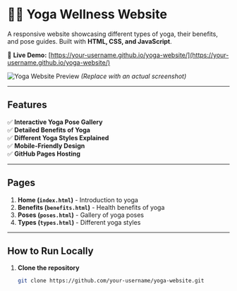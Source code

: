 # 🧘‍♀️ Yoga Wellness Website

A responsive website showcasing different types of yoga, their benefits, and pose guides. Built with **HTML, CSS, and JavaScript**.

🔗 **Live Demo:** [https://your-username.github.io/yoga-website/](https://your-username.github.io/yoga-website/)

![Yoga Website Preview](https://via.placeholder.com/800x400?text=Yoga+Website+Preview) *(Replace with an actual screenshot)*

---

## **Features**
✅ **Interactive Yoga Pose Gallery**  
✅ **Detailed Benefits of Yoga**  
✅ **Different Yoga Styles Explained**  
✅ **Mobile-Friendly Design**  
✅ **GitHub Pages Hosting**  

---

## **Pages**
1. **Home (`index.html`)** - Introduction to yoga  
2. **Benefits (`benefits.html`)** - Health benefits of yoga  
3. **Poses (`poses.html`)** - Gallery of yoga poses  
4. **Types (`types.html`)** - Different yoga styles  

---

## **How to Run Locally**
1. **Clone the repository**
   ```sh
   git clone https://github.com/your-username/yoga-website.git
